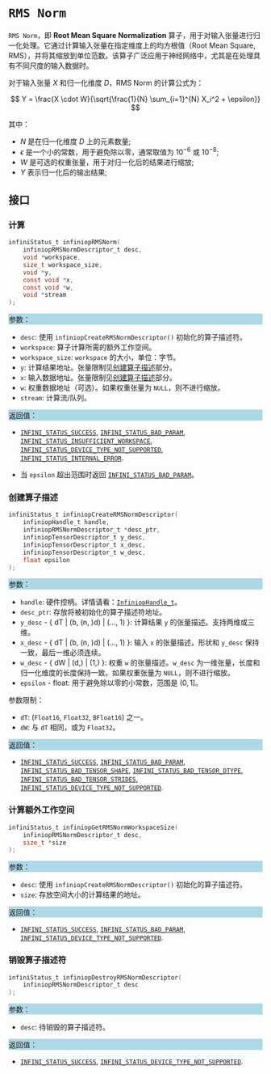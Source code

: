 # `RMS Norm`

`RMS Norm`，即 **Root Mean Square Normalization** 算子，用于对输入张量进行归一化处理。它通过计算输入张量在指定维度上的均方根值（Root Mean Square, RMS），并将其缩放到单位范数。该算子广泛应用于神经网络中，尤其是在处理具有不同尺度的输入数据时。

对于输入张量 $X$ 和归一化维度 $D$，RMS Norm 的计算公式为：

$$
Y = \frac{X \cdot W}{\sqrt{\frac{1}{N} \sum_{i=1}^{N} X_i^2 + \epsilon}}
$$

其中：

- $N$ 是在归一化维度 $D$ 上的元素数量;
- $\epsilon$ 是一个小的常数，用于避免除以零，通常取值为 $10^{-6}$ 或 $10^{-8}$;
- $W$ 是可选的权重张量，用于对归一化后的结果进行缩放;
- $Y$ 表示归一化后的输出结果;

## 接口

### 计算

```c
infiniStatus_t infiniopRMSNorm(
    infiniopRMSNormDescriptor_t desc,
    void *workspace,
    size_t workspace_size,
    void *y,
    const void *x,
    const void *w,
    void *stream
);
```

<div style="background-color: lightblue; padding: 1px;"> 参数： </div>

- `desc`:
  使用 `infiniopCreateRMSNormDescriptor()` 初始化的算子描述符。
- `workspace`:
  算子计算所需的额外工作空间。
- `workspace_size`:
  `workspace` 的大小，单位：字节。
- `y`:
  计算结果地址。张量限制见[创建算子描述](#创建算子描述)部分。
- `x`:
  输入数据地址。张量限制见[创建算子描述](#创建算子描述)部分。
- `w`:
  权重数据地址（可选）。如果权重张量为 `NULL`，则不进行缩放。
- `stream`:
  计算流/队列。

<div style="background-color: lightblue; padding: 1px;"> 返回值：</div>

- [`INFINI_STATUS_SUCCESS`], [`INFINI_STATUS_BAD_PARAM`], [`INFINI_STATUS_INSUFFICIENT_WORKSPACE`], [`INFINI_STATUS_DEVICE_TYPE_NOT_SUPPORTED`], [`INFINI_STATUS_INTERNAL_ERROR`].

- 当 `epsilon` 超出范围时返回 [`INFINI_STATUS_BAD_PARAM`]。

### 创建算子描述

```c
infiniStatus_t infiniopCreateRMSNormDescriptor(
    infiniopHandle_t handle,
    infiniopRMSNormDescriptor_t *desc_ptr,
    infiniopTensorDescriptor_t y_desc,
    infiniopTensorDescriptor_t x_desc,
    infiniopTensorDescriptor_t w_desc,
    float epsilon
);
```

<div style="background-color: lightblue; padding: 1px;"> 参数：</div>

- `handle`:
  硬件控柄。详情请看：[`InfiniopHandle_t`]。
- `desc_ptr`:
  存放将被初始化的算子描述符地址。
- `y_desc` - { dT | (b, (n, )d) | (..., 1) }:
  计算结果 `y` 的张量描述。支持两维或三维。
- `x_desc` - { dT | (b, (n, )d) | (..., 1) }:
  输入 `x` 的张量描述，形状和 `y_desc` 保持一致，最后一维必须连续。
- `w_desc` - { dW | (d,) | (1,) }:
  权重 `w` 的张量描述。`w_desc` 为一维张量，长度和归一化维度的长度保持一致。如果权重张量为 `NULL`，则不进行缩放。
- `epsilon` - float:
  用于避免除以零的小常数，范围是 $(0, 1]$。

参数限制：

- `dT`: (`Float16`, `Float32`, `BFloat16`) 之一。
- `dW`: 与 `dT` 相同，或为 `Float32`。

<div style="background-color: lightblue; padding: 1px;"> 返回值：</div>

- [`INFINI_STATUS_SUCCESS`], [`INFINI_STATUS_BAD_PARAM`], [`INFINI_STATUS_BAD_TENSOR_SHAPE`], [`INFINI_STATUS_BAD_TENSOR_DTYPE`], [`INFINI_STATUS_BAD_TENSOR_STRIDES`], [`INFINI_STATUS_DEVICE_TYPE_NOT_SUPPORTED`].

### 计算额外工作空间

```c
infiniStatus_t infiniopGetRMSNormWorkspaceSize(
    infiniopRMSNormDescriptor_t desc,
    size_t *size
);
```

<div style="background-color: lightblue; padding: 1px;"> 参数：</div>

- `desc`:
  使用 `infiniopCreateRMSNormDescriptor()` 初始化的算子描述符。
- `size`:
  存放空间大小的计算结果的地址。

<div style="background-color: lightblue; padding: 1px;"> 返回值：</div>

- [`INFINI_STATUS_SUCCESS`], [`INFINI_STATUS_BAD_PARAM`], [`INFINI_STATUS_DEVICE_TYPE_NOT_SUPPORTED`].

### 销毁算子描述符

```c
infiniStatus_t infiniopDestroyRMSNormDescriptor(
    infiniopRMSNormDescriptor_t desc
);
```

<div style="background-color: lightblue; padding: 1px;"> 参数： </div>

- `desc`:
  待销毁的算子描述符。

<div style="background-color: lightblue; padding: 1px;"> 返回值： </div>

- [`INFINI_STATUS_SUCCESS`], [`INFINI_STATUS_DEVICE_TYPE_NOT_SUPPORTED`].

<!-- 链接 -->
[`InfiniopHandle_t`]: /infiniop/handle/README.md

[`INFINI_STATUS_SUCCESS`]: /common/status/README.md#INFINI_STATUS_SUCCESS
[`INFINI_STATUS_BAD_PARAM`]: /common/status/README.md#INFINI_STATUS_BAD_PARAM
[`INFINI_STATUS_INSUFFICIENT_WORKSPACE`]: /common/status/README.md#INFINI_STATUS_INSUFFICIENT_WORKSPACE
[`INFINI_STATUS_DEVICE_TYPE_NOT_SUPPORTED`]: /common/status/README.md#INFINI_STATUS_DEVICE_TYPE_NOT_SUPPORTED
[`INFINI_STATUS_INTERNAL_ERROR`]: /common/status/README.md#INFINI_STATUS_INTERNAL_ERROR
[`INFINI_STATUS_BAD_TENSOR_SHAPE`]: /common/status/README.md#INFINI_STATUS_BAD_TENSOR_SHAPE
[`INFINI_STATUS_BAD_TENSOR_DTYPE`]: /common/status/README.md#INFINI_STATUS_BAD_TENSOR_DTYPE
[`INFINI_STATUS_BAD_TENSOR_STRIDES`]: /common/status/README.md#INFINI_STATUS_BAD_TENSOR_STRIDES

